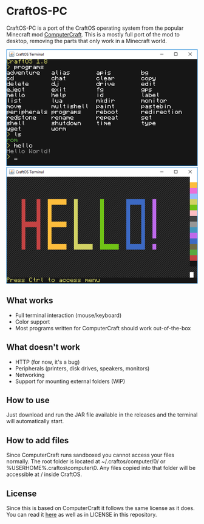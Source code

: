 # CraftOS-PC
CraftOS-PC is a port of the CraftOS operating system from the popular Minecraft mod [ComputerCraft](https://github.com/dan200/ComputerCraft). This is a mostly full port of the mod to desktop, removing the parts that only work in a Minecraft world.  

![Screenshot](image.png)
![Screenshot](image2.png)

## What works
* Full terminal interaction (mouse/keyboard)
* Color support
* Most programs written for ComputerCraft should work out-of-the-box

## What doesn't work
* HTTP (for now, it's a bug)
* Peripherals (printers, disk drives, speakers, monitors)
* Networking
* Support for mounting external folders (WIP)

## How to use
Just download and run the JAR file available in the releases and the terminal will automatically start.

## How to add files
Since ComputerCraft runs sandboxed you cannot access your files normally. The root folder is located at ~/.craftos/computer/0/ or %USERHOME%\.craftos\computer\0\. Any files copied into that folder will be accessible at / inside CraftOS.

## License
Since this is based on ComputerCraft it follows the same license as it does. You can read it [here](https://github.com/dan200/ComputerCraft/blob/master/LICENSE) as well as in LICENSE in this repository.
